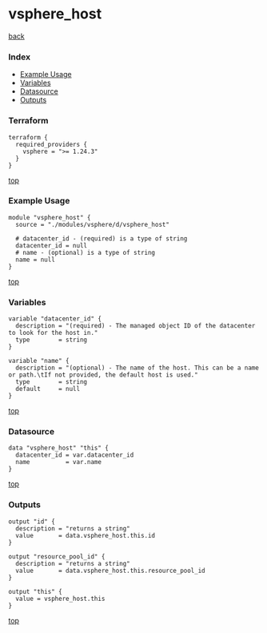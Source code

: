 # vsphere_host

[back](../vsphere.md)

### Index

- [Example Usage](#example-usage)
- [Variables](#variables)
- [Datasource](#datasource)
- [Outputs](#outputs)

### Terraform

```hcl
terraform {
  required_providers {
    vsphere = ">= 1.24.3"
  }
}
```

[top](#index)

### Example Usage

```hcl
module "vsphere_host" {
  source = "./modules/vsphere/d/vsphere_host"

  # datacenter_id - (required) is a type of string
  datacenter_id = null
  # name - (optional) is a type of string
  name = null
}
```

[top](#index)

### Variables

```hcl
variable "datacenter_id" {
  description = "(required) - The managed object ID of the datacenter to look for the host in."
  type        = string
}

variable "name" {
  description = "(optional) - The name of the host. This can be a name or path.\tIf not provided, the default host is used."
  type        = string
  default     = null
}
```

[top](#index)

### Datasource

```hcl
data "vsphere_host" "this" {
  datacenter_id = var.datacenter_id
  name          = var.name
}
```

[top](#index)

### Outputs

```hcl
output "id" {
  description = "returns a string"
  value       = data.vsphere_host.this.id
}

output "resource_pool_id" {
  description = "returns a string"
  value       = data.vsphere_host.this.resource_pool_id
}

output "this" {
  value = vsphere_host.this
}
```

[top](#index)